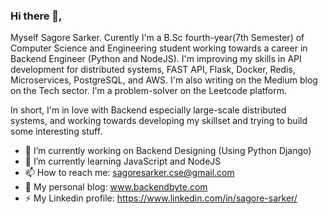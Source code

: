 ### Hi there 👋,

Myself Sagore Sarker. Curently I'm a B.Sc fourth-year(7th Semester) of Computer Science and Engineering student working towards a career in Backend Engineer (Python and NodeJS). 
I'm improving my skills in API development for distributed systems, FAST API, Flask, Docker, Redis, Microservices, PostgreSQL, and AWS. 
I'm also writing on the Medium blog on the Tech sector. I'm a problem-solver on the Leetcode platform.

In short, I'm in love with Backend especially large-scale distributed systems, and working towards developing my skillset and trying to build some interesting stuff.

- 🔭 I’m currently working on Backend Designing (Using Python Django)
- 🌱 I’m currently learning JavaScript and NodeJS
- 📫 How to reach me: sagoresarker.cse@gmail.com
- 💬 My personal blog: www.backendbyte.com
- ⚡ My Linkedin profile: https://www.linkedin.com/in/sagore-sarker/

<!--
**sagoresarker/sagoresarker** is a ✨ _special_ ✨ repository because its `README.md` (this file) appears on your GitHub profile.
[![Sagore's GitHub stats](https://github-readme-stats.vercel.app/api?username=sagoresarker)](https://github.com/anuraghazra/github-readme-stats)
Here are some ideas to get you started:

- 🔭 I’m currently working on ...
- 🌱 I’m currently learning ...
- 👯 I’m looking to collaborate on ...
- 🤔 I’m looking for help with ...
- 💬 Ask me about ...
- 📫 How to reach me: ...
- 😄 Pronouns: ...
- ⚡ Fun fact: ...
-->
